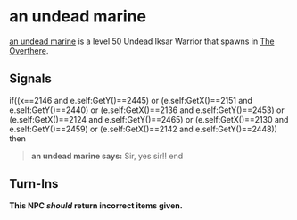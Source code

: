 # an undead marine



[an undead marine](/npc/93126) is a level 50 Undead Iksar Warrior that spawns in [The Overthere](/zone/93).



## Signals

if((x==2146 and e.self:GetY()==2445) or (e.self:GetX()==2151 and e.self:GetY()==2440) or (e.self:GetX()==2136 and e.self:GetY()==2453) or (e.self:GetX()==2124 and e.self:GetY()==2465) or (e.self:GetX()==2130 and e.self:GetY()==2459) or (e.self:GetX()==2142 and e.self:GetY()==2448)) then


>**an undead marine says:** Sir, yes sir!!
end



## Turn-Ins



**This NPC *should* return incorrect items given.**





